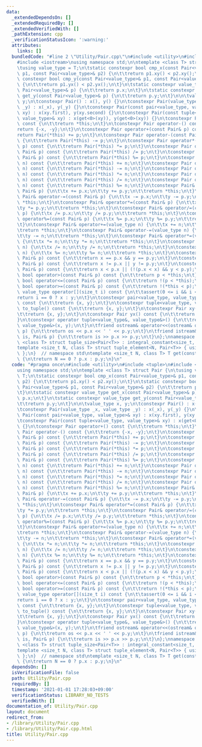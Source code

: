 ```yaml
---
data:
  _extendedDependsOn: []
  _extendedRequiredBy: []
  _extendedVerifiedWith: []
  _pathExtension: cpp
  _verificationStatusIcon: ':warning:'
  attributes:
    links: []
  bundledCode: "#line 2 \"Utility/Pair.cpp\"\n#include <utility>\n#include <tuple>\n\
    #include <iostream>\nusing namespace std;\n\ntemplate <class T> struct Pair {\n\
    \tusing value_type = T;\n\tstatic constexpr bool cmp_x(const Pair<value_type>&\
    \ p1, const Pair<value_type>& p2) {\n\t\treturn p1.xy() < p2.xy();\n\t}\n\tstatic\
    \ constexpr bool cmp_y(const Pair<value_type>& p1, const Pair<value_type>& p2)\
    \ {\n\t\treturn p1.yx() < p2.yx();\n\t}\n\tstatic constexpr value_type get_x(const\
    \ Pair<value_type>& p) {\n\t\treturn p.x;\n\t}\n\tstatic constexpr value_type\
    \ get_y(const Pair<value_type>& p) {\n\t\treturn p.y;\n\t}\n\n\tvalue_type x,\
    \ y;\n\tconstexpr Pair() : x(), y() {}\n\tconstexpr Pair(value_type _x, value_type\
    \ _y) : x(_x), y(_y) {}\n\tconstexpr Pair(const pair<value_type, value_type>&\
    \ xy) : x(xy.first), y(xy.second) {}\n\tconstexpr Pair(const tuple<value_type,\
    \ value_type>& xy) : x(get<0>(xy)), y(get<0>(xy)) {}\n\tconstexpr Pair operator+()\
    \ const {\n\t\treturn *this;\n\t}\n\tconstexpr Pair operator-() const {\n\t\t\
    return {-x, -y};\n\t}\n\tconstexpr Pair operator+(const Pair& p) const {\n\t\t\
    return Pair(*this) += p;\n\t}\n\tconstexpr Pair operator-(const Pair& p) const\
    \ {\n\t\treturn Pair(*this) -= p;\n\t}\n\tconstexpr Pair operator*(const Pair&\
    \ p) const {\n\t\treturn Pair(*this) *= p;\n\t}\n\tconstexpr Pair operator/(const\
    \ Pair& p) const {\n\t\treturn Pair(*this) /= p;\n\t}\n\tconstexpr Pair operator%(const\
    \ Pair& p) const {\n\t\treturn Pair(*this) %= p;\n\t}\n\tconstexpr Pair operator+(value_type\
    \ n) const {\n\t\treturn Pair(*this) += n;\n\t}\n\tconstexpr Pair operator-(value_type\
    \ n) const {\n\t\treturn Pair(*this) -= n;\n\t}\n\tconstexpr Pair operator*(value_type\
    \ n) const {\n\t\treturn Pair(*this) *= n;\n\t}\n\tconstexpr Pair operator/(value_type\
    \ n) const {\n\t\treturn Pair(*this) /= n;\n\t}\n\tconstexpr Pair operator%(value_type\
    \ n) const {\n\t\treturn Pair(*this) %= n;\n\t}\n\tconstexpr Pair& operator+=(const\
    \ Pair& p) {\n\t\tx += p.x;\n\t\ty += p.y;\n\t\treturn *this;\n\t}\n\tconstexpr\
    \ Pair& operator-=(const Pair& p) {\n\t\tx -= p.x;\n\t\ty -= p.y;\n\t\treturn\
    \ *this;\n\t}\n\tconstexpr Pair& operator*=(const Pair& p) {\n\t\tx *= p.x;\n\t\
    \ty *= p.y;\n\t\treturn *this;\n\t}\n\tconstexpr Pair& operator/=(const Pair&\
    \ p) {\n\t\tx /= p.x;\n\t\ty /= p.y;\n\t\treturn *this;\n\t}\n\tconstexpr Pair&\
    \ operator%=(const Pair& p) {\n\t\tx %= p.x;\n\t\ty %= p.y;\n\t\treturn *this;\n\
    \t}\n\tconstexpr Pair& operator+=(value_type n) {\n\t\tx += n;\n\t\ty += n;\n\t\
    \treturn *this;\n\t}\n\tconstexpr Pair& operator-=(value_type n) {\n\t\tx -= n;\n\
    \t\ty -= n;\n\t\treturn *this;\n\t}\n\tconstexpr Pair& operator*=(value_type n)\
    \ {\n\t\tx *= n;\n\t\ty *= n;\n\t\treturn *this;\n\t}\n\tconstexpr Pair& operator/=(value_type\
    \ n) {\n\t\tx /= n;\n\t\ty /= n;\n\t\treturn *this;\n\t}\n\tconstexpr Pair& operator%=(value_type\
    \ n) {\n\t\tx %= n;\n\t\ty %= n;\n\t\treturn *this;\n\t}\n\tconstexpr bool operator==(const\
    \ Pair& p) const {\n\t\treturn x == p.x && y == p.y;\n\t}\n\tconstexpr bool operator!=(const\
    \ Pair& p) const {\n\t\treturn x != p.x || y != p.y;\n\t}\n\tconstexpr bool operator<(const\
    \ Pair& p) const {\n\t\treturn x < p.x || (!(p.x < x) && y < p.y);\n\t}\n\tconstexpr\
    \ bool operator>(const Pair& p) const {\n\t\treturn p < *this;\n\t}\n\tconstexpr\
    \ bool operator<=(const Pair& p) const {\n\t\treturn !(p < *this);\n\t}\n\tconstexpr\
    \ bool operator>=(const Pair& p) const {\n\t\treturn !(*this < p);\n\t}\n\tconstexpr\
    \ value_type operator[](size_t i) const {\n\t\tassert(0 <= i && i < 2);\n\t\t\
    return i == 0 ? x : y;\n\t}\n\tconstexpr pair<value_type, value_type> to_pair()\
    \ const {\n\t\treturn {x, y};\n\t}\n\tconstexpr tuple<value_type, value_type>\
    \ to_tuple() const {\n\t\treturn {x, y};\n\t}\n\tconstexpr Pair xy() const {\n\
    \t\treturn {x, y};\n\t}\n\tconstexpr Pair yx() const {\n\t\treturn {y, x};\n\t\
    }\n\tconstexpr operator tuple<value_type&, value_type&>() {\n\t\treturn tuple<value_type&,\
    \ value_type&>(x, y);\n\t}\n\tfriend ostream& operator<<(ostream& os, const Pair&\
    \ p) {\n\t\treturn os << p.x << ' ' << p.y;\n\t}\n\tfriend istream& operator>>(istream&\
    \ is, Pair& p) {\n\t\treturn is >> p.x >> p.y;\n\t}\n};\nnamespace std {\n\ttemplate\
    \ <class T> struct tuple_size<Pair<T>> : integral_constant<size_t, 2> {};\n\t\
    template <size_t N, class T> struct tuple_element<N, Pair<T>> { using type = T;\
    \ };\n}  // namespace std\ntemplate <size_t N, class T> T get(const Pair<T>& p)\
    \ {\n\treturn N == 0 ? p.x : p.y;\n}\n"
  code: "#pragma once\n#include <utility>\n#include <tuple>\n#include <iostream>\n\
    using namespace std;\n\ntemplate <class T> struct Pair {\n\tusing value_type =\
    \ T;\n\tstatic constexpr bool cmp_x(const Pair<value_type>& p1, const Pair<value_type>&\
    \ p2) {\n\t\treturn p1.xy() < p2.xy();\n\t}\n\tstatic constexpr bool cmp_y(const\
    \ Pair<value_type>& p1, const Pair<value_type>& p2) {\n\t\treturn p1.yx() < p2.yx();\n\
    \t}\n\tstatic constexpr value_type get_x(const Pair<value_type>& p) {\n\t\treturn\
    \ p.x;\n\t}\n\tstatic constexpr value_type get_y(const Pair<value_type>& p) {\n\
    \t\treturn p.y;\n\t}\n\n\tvalue_type x, y;\n\tconstexpr Pair() : x(), y() {}\n\
    \tconstexpr Pair(value_type _x, value_type _y) : x(_x), y(_y) {}\n\tconstexpr\
    \ Pair(const pair<value_type, value_type>& xy) : x(xy.first), y(xy.second) {}\n\
    \tconstexpr Pair(const tuple<value_type, value_type>& xy) : x(get<0>(xy)), y(get<0>(xy))\
    \ {}\n\tconstexpr Pair operator+() const {\n\t\treturn *this;\n\t}\n\tconstexpr\
    \ Pair operator-() const {\n\t\treturn {-x, -y};\n\t}\n\tconstexpr Pair operator+(const\
    \ Pair& p) const {\n\t\treturn Pair(*this) += p;\n\t}\n\tconstexpr Pair operator-(const\
    \ Pair& p) const {\n\t\treturn Pair(*this) -= p;\n\t}\n\tconstexpr Pair operator*(const\
    \ Pair& p) const {\n\t\treturn Pair(*this) *= p;\n\t}\n\tconstexpr Pair operator/(const\
    \ Pair& p) const {\n\t\treturn Pair(*this) /= p;\n\t}\n\tconstexpr Pair operator%(const\
    \ Pair& p) const {\n\t\treturn Pair(*this) %= p;\n\t}\n\tconstexpr Pair operator+(value_type\
    \ n) const {\n\t\treturn Pair(*this) += n;\n\t}\n\tconstexpr Pair operator-(value_type\
    \ n) const {\n\t\treturn Pair(*this) -= n;\n\t}\n\tconstexpr Pair operator*(value_type\
    \ n) const {\n\t\treturn Pair(*this) *= n;\n\t}\n\tconstexpr Pair operator/(value_type\
    \ n) const {\n\t\treturn Pair(*this) /= n;\n\t}\n\tconstexpr Pair operator%(value_type\
    \ n) const {\n\t\treturn Pair(*this) %= n;\n\t}\n\tconstexpr Pair& operator+=(const\
    \ Pair& p) {\n\t\tx += p.x;\n\t\ty += p.y;\n\t\treturn *this;\n\t}\n\tconstexpr\
    \ Pair& operator-=(const Pair& p) {\n\t\tx -= p.x;\n\t\ty -= p.y;\n\t\treturn\
    \ *this;\n\t}\n\tconstexpr Pair& operator*=(const Pair& p) {\n\t\tx *= p.x;\n\t\
    \ty *= p.y;\n\t\treturn *this;\n\t}\n\tconstexpr Pair& operator/=(const Pair&\
    \ p) {\n\t\tx /= p.x;\n\t\ty /= p.y;\n\t\treturn *this;\n\t}\n\tconstexpr Pair&\
    \ operator%=(const Pair& p) {\n\t\tx %= p.x;\n\t\ty %= p.y;\n\t\treturn *this;\n\
    \t}\n\tconstexpr Pair& operator+=(value_type n) {\n\t\tx += n;\n\t\ty += n;\n\t\
    \treturn *this;\n\t}\n\tconstexpr Pair& operator-=(value_type n) {\n\t\tx -= n;\n\
    \t\ty -= n;\n\t\treturn *this;\n\t}\n\tconstexpr Pair& operator*=(value_type n)\
    \ {\n\t\tx *= n;\n\t\ty *= n;\n\t\treturn *this;\n\t}\n\tconstexpr Pair& operator/=(value_type\
    \ n) {\n\t\tx /= n;\n\t\ty /= n;\n\t\treturn *this;\n\t}\n\tconstexpr Pair& operator%=(value_type\
    \ n) {\n\t\tx %= n;\n\t\ty %= n;\n\t\treturn *this;\n\t}\n\tconstexpr bool operator==(const\
    \ Pair& p) const {\n\t\treturn x == p.x && y == p.y;\n\t}\n\tconstexpr bool operator!=(const\
    \ Pair& p) const {\n\t\treturn x != p.x || y != p.y;\n\t}\n\tconstexpr bool operator<(const\
    \ Pair& p) const {\n\t\treturn x < p.x || (!(p.x < x) && y < p.y);\n\t}\n\tconstexpr\
    \ bool operator>(const Pair& p) const {\n\t\treturn p < *this;\n\t}\n\tconstexpr\
    \ bool operator<=(const Pair& p) const {\n\t\treturn !(p < *this);\n\t}\n\tconstexpr\
    \ bool operator>=(const Pair& p) const {\n\t\treturn !(*this < p);\n\t}\n\tconstexpr\
    \ value_type operator[](size_t i) const {\n\t\tassert(0 <= i && i < 2);\n\t\t\
    return i == 0 ? x : y;\n\t}\n\tconstexpr pair<value_type, value_type> to_pair()\
    \ const {\n\t\treturn {x, y};\n\t}\n\tconstexpr tuple<value_type, value_type>\
    \ to_tuple() const {\n\t\treturn {x, y};\n\t}\n\tconstexpr Pair xy() const {\n\
    \t\treturn {x, y};\n\t}\n\tconstexpr Pair yx() const {\n\t\treturn {y, x};\n\t\
    }\n\tconstexpr operator tuple<value_type&, value_type&>() {\n\t\treturn tuple<value_type&,\
    \ value_type&>(x, y);\n\t}\n\tfriend ostream& operator<<(ostream& os, const Pair&\
    \ p) {\n\t\treturn os << p.x << ' ' << p.y;\n\t}\n\tfriend istream& operator>>(istream&\
    \ is, Pair& p) {\n\t\treturn is >> p.x >> p.y;\n\t}\n};\nnamespace std {\n\ttemplate\
    \ <class T> struct tuple_size<Pair<T>> : integral_constant<size_t, 2> {};\n\t\
    template <size_t N, class T> struct tuple_element<N, Pair<T>> { using type = T;\
    \ };\n}  // namespace std\ntemplate <size_t N, class T> T get(const Pair<T>& p)\
    \ {\n\treturn N == 0 ? p.x : p.y;\n}\n"
  dependsOn: []
  isVerificationFile: false
  path: Utility/Pair.cpp
  requiredBy: []
  timestamp: '2021-01-01 17:28:03+09:00'
  verificationStatus: LIBRARY_NO_TESTS
  verifiedWith: []
documentation_of: Utility/Pair.cpp
layout: document
redirect_from:
- /library/Utility/Pair.cpp
- /library/Utility/Pair.cpp.html
title: Utility/Pair.cpp
---
```

